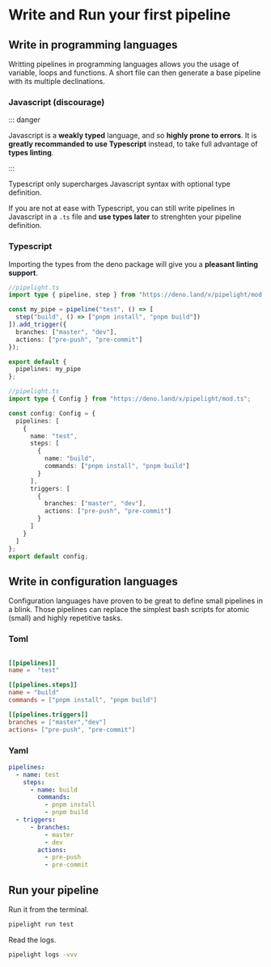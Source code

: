 <script setup lang="ts">
import { api } from "@utils/preferences.ts";
</script>

# Write and Run your first pipeline

## Write in programming languages

Writting pipelines in programming languages allows you the usage of variable, loops and functions.
A short file can then generate a base pipeline with its multiple declinations.

### Javascript (discourage)

::: danger

Javascript is a **weakly typed** language, and so **highly prone to errors**.
It is **greatly recommanded to use Typescript** instead,
to take full advantage of **types linting**.

:::

Typescript only supercharges Javascript syntax with optional type definition.

If you are not at ease with Typescript, you can still write pipelines in Javascript in a `.ts` file
and **use types later** to strenghten your pipeline definition.

### Typescript

Importing the types from the deno package will give you a **pleasant linting support**.

<div v-if="api.compositions">

```ts
//pipelight.ts
import type { pipeline, step } from "https://deno.land/x/pipelight/mod.ts";

const my_pipe = pipeline("test", () => [
  step("build", () => ["pnpm install", "pnpm build"])
]).add_trigger({
  branches: ["master", "dev"],
  actions: ["pre-push", "pre-commit"]
});

export default {
  pipelines: my_pipe
};
```

</div>
<div v-else>

```ts
//pipelight.ts
import type { Config } from "https://deno.land/x/pipelight/mod.ts";

const config: Config = {
  pipelines: [
    {
      name: "test",
      steps: [
        {
          name: "build",
          commands: ["pnpm install", "pnpm build"]
        }
      ],
      triggers: [
        {
          branches: ["master", "dev"],
          actions: ["pre-push", "pre-commit"]
        }
      ]
    }
  ]
};
export default config;
```

</div>

## Write in configuration languages

Configuration languages have proven to be great to define small pipelines in a blink.
Those pipelines can replace the simplest bash scripts for atomic (small) and highly repetitive tasks.

### Toml

```toml

[[pipelines]]
name =  "test"

[[pipelines.steps]]
name = "build"
commands = ["pnpm install", "pnpm build"]

[[pipelines.triggers]]
branches = ["master","dev"]
actions= ["pre-push", "pre-commit"]

```

### Yaml

```yml
pipelines:
  - name: test
    steps:
      - name: build
        commands:
          - pnpm install
          - pnpm build
  - triggers:
      - branches:
          - master
          - dev
        actions:
          - pre-push
          - pre-commit
```

## Run your pipeline

Run it from the terminal.

```sh
pipelight run test
```

Read the logs.

```sh
pipelight logs -vvv
```
